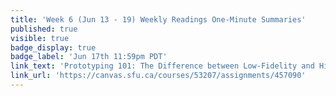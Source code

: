 ```yaml
---
title: 'Week 6 (Jun 13 - 19) Weekly Readings One-Minute Summaries'
published: true
visible: true
badge_display: true
badge_label: 'Jun 17th 11:59pm PDT'
link_text: 'Prototyping 101: The Difference between Low-Fidelity and High-Fidelity Prototypes and When to Use Each | Adobe Blog (1 of 3)'
link_url: 'https://canvas.sfu.ca/courses/53207/assignments/457090'
---
```

